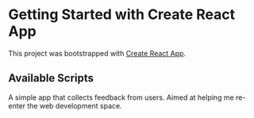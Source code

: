 # Getting Started with Create React App

This project was bootstrapped with [Create React App](https://github.com/facebook/create-react-app).

## Available Scripts

A simple app that collects feedback from users. Aimed at helping me re-enter the web development space.